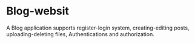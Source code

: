 # Blog-websit
A Blog application supports register-login system, creating-editing posts,  uploading-deleting files, Authentications and authorization.
